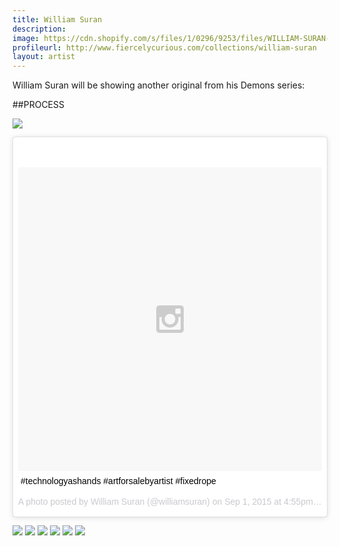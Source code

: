 ```yaml
---
title: William Suran
description: 
image: https://cdn.shopify.com/s/files/1/0296/9253/files/WILLIAM-SURAN-FINAL.jpg?13514497157728127956
profileurl: http://www.fiercelycurious.com/collections/william-suran
layout: artist
---
```


William Suran will be showing another original from his Demons series:

##PROCESS

![](https://cdn.shopify.com/s/files/1/0296/9253/files/WILLIAM-SURAN-PROCESS.jpg?14850806426495452010)

<blockquote class="instagram-media" data-instgrm-captioned data-instgrm-version="4" style=" background:#FFF; border:0; border-radius:3px; box-shadow:0 0 1px 0 rgba(0,0,0,0.5),0 1px 10px 0 rgba(0,0,0,0.15); margin: 1px; max-width:658px; padding:0; width:99.375%; width:-webkit-calc(100% - 2px); width:calc(100% - 2px);"><div style="padding:8px;"> <div style=" background:#F8F8F8; line-height:0; margin-top:40px; padding:50.0% 0; text-align:center; width:100%;"> <div style=" background:url(data:image/png;base64,iVBORw0KGgoAAAANSUhEUgAAACwAAAAsCAMAAAApWqozAAAAGFBMVEUiIiI9PT0eHh4gIB4hIBkcHBwcHBwcHBydr+JQAAAACHRSTlMABA4YHyQsM5jtaMwAAADfSURBVDjL7ZVBEgMhCAQBAf//42xcNbpAqakcM0ftUmFAAIBE81IqBJdS3lS6zs3bIpB9WED3YYXFPmHRfT8sgyrCP1x8uEUxLMzNWElFOYCV6mHWWwMzdPEKHlhLw7NWJqkHc4uIZphavDzA2JPzUDsBZziNae2S6owH8xPmX8G7zzgKEOPUoYHvGz1TBCxMkd3kwNVbU0gKHkx+iZILf77IofhrY1nYFnB/lQPb79drWOyJVa/DAvg9B/rLB4cC+Nqgdz/TvBbBnr6GBReqn/nRmDgaQEej7WhonozjF+Y2I/fZou/qAAAAAElFTkSuQmCC); display:block; height:44px; margin:0 auto -44px; position:relative; top:-22px; width:44px;"></div></div> <p style=" margin:8px 0 0 0; padding:0 4px;"> <a href="https://instagram.com/p/7G2-nxrj0P/" style=" color:#000; font-family:Arial,sans-serif; font-size:14px; font-style:normal; font-weight:normal; line-height:17px; text-decoration:none; word-wrap:break-word;" target="_top">#technologyashands #artforsalebyartist #fixedrope</a></p> <p style=" color:#c9c8cd; font-family:Arial,sans-serif; font-size:14px; line-height:17px; margin-bottom:0; margin-top:8px; overflow:hidden; padding:8px 0 7px; text-align:center; text-overflow:ellipsis; white-space:nowrap;">A photo posted by William Suran (@williamsuran) on <time style=" font-family:Arial,sans-serif; font-size:14px; line-height:17px;" datetime="2015-09-01T23:55:08+00:00">Sep 1, 2015 at 4:55pm PDT</time></p></div></blockquote>
<script async defer src="//platform.instagram.com/en_US/embeds.js"></script>

![](https://cdn.shopify.com/s/files/1/0296/9253/files/WILLIAM-SURAN-PROCESS-2.jpg?13514497157728127956)
![](https://cdn.shopify.com/s/files/1/0296/9253/files/WILLIAM-SURAN-PROCESS-1.jpg?13514497157728127956)
![](https://cdn.shopify.com/s/files/1/0296/9253/files/WILLIAM-SURAN-PROCESS-3.jpg?13514497157728127956)
![](https://cdn.shopify.com/s/files/1/0296/9253/files/WILLIAM-SURAN-PROCESS-3.5.jpg?13514497157728127956)
![](https://cdn.shopify.com/s/files/1/0296/9253/files/WILLIAM-SURAN-PROCESS-5.jpg?13514497157728127956)
![](https://cdn.shopify.com/s/files/1/0296/9253/files/WILLIAM-SURAN-PROCESS-6.jpg?13514497157728127956)

